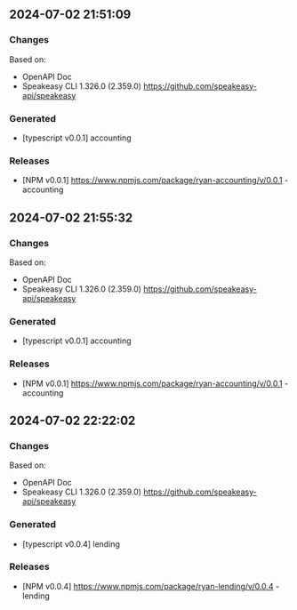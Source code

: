 

## 2024-07-02 21:51:09
### Changes
Based on:
- OpenAPI Doc  
- Speakeasy CLI 1.326.0 (2.359.0) https://github.com/speakeasy-api/speakeasy
### Generated
- [typescript v0.0.1] accounting
### Releases
- [NPM v0.0.1] https://www.npmjs.com/package/ryan-accounting/v/0.0.1 - accounting

## 2024-07-02 21:55:32
### Changes
Based on:
- OpenAPI Doc  
- Speakeasy CLI 1.326.0 (2.359.0) https://github.com/speakeasy-api/speakeasy
### Generated
- [typescript v0.0.1] accounting
### Releases
- [NPM v0.0.1] https://www.npmjs.com/package/ryan-accounting/v/0.0.1 - accounting

## 2024-07-02 22:22:02
### Changes
Based on:
- OpenAPI Doc  
- Speakeasy CLI 1.326.0 (2.359.0) https://github.com/speakeasy-api/speakeasy
### Generated
- [typescript v0.0.4] lending
### Releases
- [NPM v0.0.4] https://www.npmjs.com/package/ryan-lending/v/0.0.4 - lending